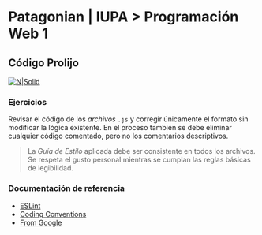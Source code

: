 # Patagonian | IUPA > Programación Web 1

## Código Prolijo

[![N|Solid](https://i.ibb.co/Lx0x9VH/iupa.png)](https://iupa.edu.ar/campus/login/index.php)

### Ejercicios

Revisar el código de los _archivos_ `.js` y corregir únicamente el formato
sin modificar la lógica existente. En el proceso también se debe
eliminar cualquier código comentado, pero no los comentarios descriptivos.

> La _Guía de Estilo_ aplicada debe ser consistente en todos los
> archivos. Se respeta el gusto personal mientras se cumplan las reglas
> básicas de legibilidad.

### Documentación de referencia

- [ESLint](https://eslint.org/)
- [Coding Conventions](https://developer.mozilla.org/en-US/docs/MDN/Guidelines/Code_guidelines/JavaScript)
- [From Google](https://google.github.io/styleguide/jsguide.html)
